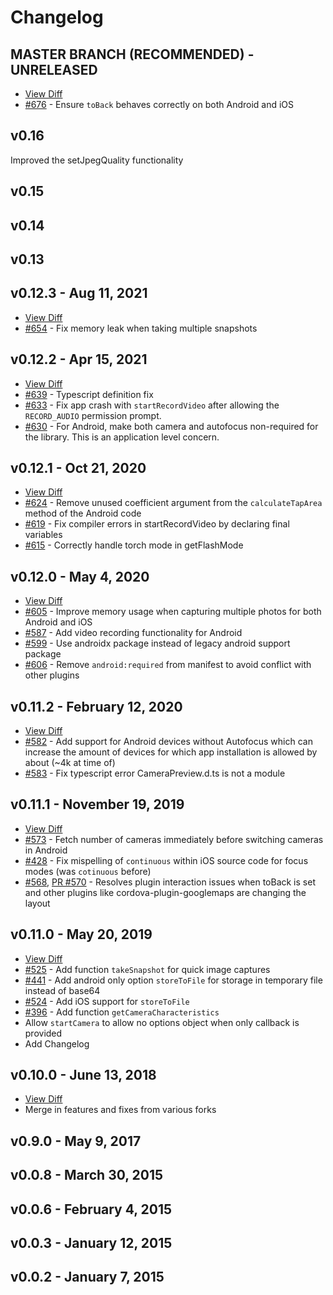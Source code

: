 # Changelog

## MASTER BRANCH (RECOMMENDED) - UNRELEASED
- [View Diff](https://github.com/cordova-plugin-camera-preview/cordova-plugin-camera-preview/compare/v0.12.3...master)
- [#676](https://github.com/cordova-plugin-camera-preview/cordova-plugin-camera-preview/pull/676) - Ensure `toBack` behaves correctly on both Android and iOS

## v0.16
Improved the setJpegQuality functionality

## v0.15

## v0.14

## v0.13


## v0.12.3 - Aug 11, 2021
- [View Diff](https://github.com/cordova-plugin-camera-preview/cordova-plugin-camera-preview/compare/v0.12.2...v0.12.3)
- [#654](https://github.com/cordova-plugin-camera-preview/cordova-plugin-camera-preview/pull/654) - Fix memory leak when taking multiple snapshots

## v0.12.2 - Apr 15, 2021
- [View Diff](https://github.com/cordova-plugin-camera-preview/cordova-plugin-camera-preview/compare/v0.12.1...v0.12.2)
- [#639](https://github.com/cordova-plugin-camera-preview/cordova-plugin-camera-preview/pull/639) - Typescript definition fix
- [#633](https://github.com/cordova-plugin-camera-preview/cordova-plugin-camera-preview/pull/633) - Fix app crash with `startRecordVideo` after allowing the `RECORD_AUDIO` permission prompt.
- [#630](https://github.com/cordova-plugin-camera-preview/cordova-plugin-camera-preview/pull/630) - For Android, make both camera and autofocus non-required for the library. This is an application level concern.

## v0.12.1 - Oct 21, 2020
- [View Diff](https://github.com/cordova-plugin-camera-preview/cordova-plugin-camera-preview/compare/v0.12.0...v0.12.1)
- [#624](https://github.com/cordova-plugin-camera-preview/cordova-plugin-camera-preview/issues/624) - Remove unused coefficient argument from the `calculateTapArea` method of the Android code
- [#619](https://github.com/cordova-plugin-camera-preview/cordova-plugin-camera-preview/pull/619) - Fix compiler errors in startRecordVideo by declaring final variables
- [#615](https://github.com/cordova-plugin-camera-preview/cordova-plugin-camera-preview/pull/615) - Correctly handle torch mode in getFlashMode

## v0.12.0 - May 4, 2020
- [View Diff](https://github.com/cordova-plugin-camera-preview/cordova-plugin-camera-preview/compare/v0.11.2...v0.12.0)
- [#605](https://github.com/cordova-plugin-camera-preview/cordova-plugin-camera-preview/pull/605) - Improve memory usage when capturing multiple photos for both Android and iOS
- [#587](https://github.com/cordova-plugin-camera-preview/cordova-plugin-camera-preview/pull/587) - Add video recording functionality for Android
- [#599](https://github.com/cordova-plugin-camera-preview/cordova-plugin-camera-preview/pull/599) - Use androidx package instead of legacy android support package
- [#606](https://github.com/cordova-plugin-camera-preview/cordova-plugin-camera-preview/pull/606) - Remove `android:required` from manifest to avoid conflict with other plugins

## v0.11.2 - February 12, 2020
- [View Diff](https://github.com/cordova-plugin-camera-preview/cordova-plugin-camera-preview/compare/v0.11.1...v0.11.2)
- [#582](https://github.com/cordova-plugin-camera-preview/cordova-plugin-camera-preview/pull/582) - Add support for Android devices without Autofocus which can increase the amount of devices for which app installation is allowed by about (~4k at time of)
- [#583](https://github.com/cordova-plugin-camera-preview/cordova-plugin-camera-preview/pull/583) - Fix typescript error CameraPreview.d.ts is not a module 

## v0.11.1 - November 19, 2019
- [View Diff](https://github.com/cordova-plugin-camera-preview/cordova-plugin-camera-preview/compare/v0.11.0...v0.11.1)
- [#573](https://github.com/cordova-plugin-camera-preview/cordova-plugin-camera-preview/pull/573) - Fetch number of cameras immediately before switching cameras in Android
- [#428](https://github.com/cordova-plugin-camera-preview/cordova-plugin-camera-preview/issues/428) - Fix mispelling of `continuous` within iOS source code for focus modes (was `cotinuous` before)
- [#568](https://github.com/cordova-plugin-camera-preview/cordova-plugin-camera-preview/pull/568), [PR #570](https://github.com/cordova-plugin-camera-preview/cordova-plugin-camera-preview/pull/570) - Resolves plugin interaction issues when toBack is set and other plugins like cordova-plugin-googlemaps are changing the layout

## v0.11.0 - May 20, 2019
- [View Diff](https://github.com/cordova-plugin-camera-preview/cordova-plugin-camera-preview/compare/v0.10.0...v0.11.0)
- [#525](https://github.com/cordova-plugin-camera-preview/cordova-plugin-camera-preview/pull/525) - Add function `takeSnapshot` for quick image captures
- [#441](https://github.com/cordova-plugin-camera-preview/cordova-plugin-camera-preview/pull/441) - Add android only option `storeToFile` for storage in temporary file instead of base64
- [#524](https://github.com/cordova-plugin-camera-preview/cordova-plugin-camera-preview/pull/524) - Add iOS support for `storeToFile`
- [#396](https://github.com/cordova-plugin-camera-preview/cordova-plugin-camera-preview/pull/396) - Add function `getCameraCharacteristics`
- Allow `startCamera` to allow no options object when only callback is provided
- Add Changelog

## v0.10.0 - June 13, 2018
- [View Diff](https://github.com/cordova-plugin-camera-preview/cordova-plugin-camera-preview/compare/v0.9.0...v0.10.0)
- Merge in features and fixes from various forks

## v0.9.0 - May 9, 2017

## v0.0.8 - March 30, 2015

## v0.0.6 - February 4, 2015

## v0.0.3 - January 12, 2015

## v0.0.2 - January 7, 2015

